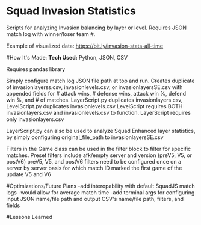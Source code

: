 # Squad Invasion Statistics
Scripts for analyzing Invasion balancing by layer or level. Requires JSON match log with winner/loser team #. 

Example of visualized data: https://bit.ly/invasion-stats-all-time

#How It's Made:
**Tech Used:** Python, JSON, CSV

Requires pandas library

Simply configure match log JSON file path at top and run.
Creates duplicate of invasionlayerss.csv, invasionlevels.csv, or invasionlayersSE.csv with appended fields for # attack wins, # defense wins, attack win %, defend win %, and # of matches.
LayerScript.py duplicates invasionlayers.csv, LevelScript.py duplicates invasionlevels.csv
LevelScript requires BOTH invasionlayers.csv and invasionlevels.csv to function. LayerScript requires only invasionlayers.csv

LayerScript.py can also be used to analyze Squad Enhanced layer statistics, by simply configuring original_file_path to invasionlayersSE.csv

Filters in the Game class can be used in the filter block to filter for specific matches. Preset filters include afk/empty server and version (preV5, V5, or postV6)
preV5, V5, and postV6 filters need to be configured once on a server by server basis for which match ID marked the first game of the update V5 and V6

#Optimizations/Future Plans
-add interopability with default SquadJS match logs
  -would allow for average match time
-add terminal args for configuring input JSON name/file path and output CSV's name/file path, filters, and fields

#Lessons Learned
